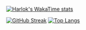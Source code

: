 [![Harlok's WakaTime stats](https://github-readme-stats.vercel.app/api/wakatime?username=rosenhayden)](https://github.com/anuraghazra/github-readme-stats)

[![GitHub Streak](http://github-readme-streak-stats.herokuapp.com?user=rosenhayden)](https://git.io/streak-stats)
[![Top Langs](https://github-readme-stats.vercel.app/api/top-langs/?username=rosenhayden)](https://github.com/anuraghazra/github-readme-stats)
<!--
**rosenhayden/rosenhayden** is a ✨ _special_ ✨ repository because its `README.md` (this file) appears on your GitHub profile.

Here are some ideas to get you started:

- 🔭 I’m currently working on ...
- 🌱 I’m currently learning ...
- 👯 I’m looking to collaborate on ...
- 🤔 I’m looking for help with ...
- 💬 Ask me about ...
- 📫 How to reach me: ...
- 😄 Pronouns: ...
- ⚡ Fun fact: ...
-->
